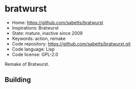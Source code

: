 # bratwurst

- Home: https://github.com/sabetts/bratwurst
- Inspirations: Bratwurst
- State: mature, inactive since 2009
- Keywords: action, remake
- Code repository: https://github.com/sabetts/bratwurst.git
- Code language: Lisp
- Code license: GPL-2.0

Remake of Bratwurst.

## Building
